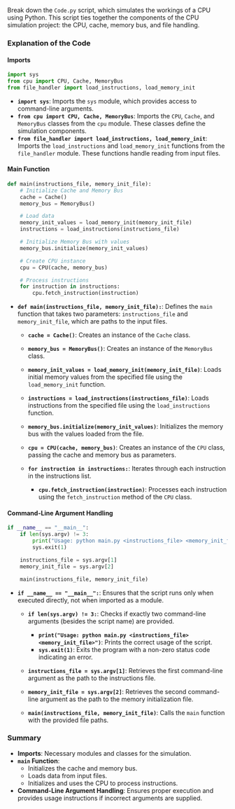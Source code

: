 Break down the `Code.py` script, which simulates the workings of a CPU using Python. This script ties together the components of the CPU simulation project: the CPU, cache, memory bus, and file handling.

### Explanation of the Code

#### Imports

```python
import sys
from cpu import CPU, Cache, MemoryBus
from file_handler import load_instructions, load_memory_init
```

- **`import sys`**: Imports the `sys` module, which provides access to command-line arguments.
- **`from cpu import CPU, Cache, MemoryBus`**: Imports the `CPU`, `Cache`, and `MemoryBus` classes from the `cpu` module. These classes define the simulation components.
- **`from file_handler import load_instructions, load_memory_init`**: Imports the `load_instructions` and `load_memory_init` functions from the `file_handler` module. These functions handle reading from input files.

#### Main Function

```python
def main(instructions_file, memory_init_file):
    # Initialize Cache and Memory Bus
    cache = Cache()
    memory_bus = MemoryBus()

    # Load data
    memory_init_values = load_memory_init(memory_init_file)
    instructions = load_instructions(instructions_file)

    # Initialize Memory Bus with values
    memory_bus.initialize(memory_init_values)

    # Create CPU instance
    cpu = CPU(cache, memory_bus)

    # Process instructions
    for instruction in instructions:
        cpu.fetch_instruction(instruction)
```

- **`def main(instructions_file, memory_init_file):`**: Defines the `main` function that takes two parameters: `instructions_file` and `memory_init_file`, which are paths to the input files.
  
  - **`cache = Cache()`**: Creates an instance of the `Cache` class.
  - **`memory_bus = MemoryBus()`**: Creates an instance of the `MemoryBus` class.

  - **`memory_init_values = load_memory_init(memory_init_file)`**: Loads initial memory values from the specified file using the `load_memory_init` function.
  - **`instructions = load_instructions(instructions_file)`**: Loads instructions from the specified file using the `load_instructions` function.

  - **`memory_bus.initialize(memory_init_values)`**: Initializes the memory bus with the values loaded from the file.
  
  - **`cpu = CPU(cache, memory_bus)`**: Creates an instance of the `CPU` class, passing the cache and memory bus as parameters.
  
  - **`for instruction in instructions:`**: Iterates through each instruction in the instructions list.
    - **`cpu.fetch_instruction(instruction)`**: Processes each instruction using the `fetch_instruction` method of the `CPU` class.

#### Command-Line Argument Handling

```python
if __name__ == "__main__":
    if len(sys.argv) != 3:
        print("Usage: python main.py <instructions_file> <memory_init_file>")
        sys.exit(1)

    instructions_file = sys.argv[1]
    memory_init_file = sys.argv[2]

    main(instructions_file, memory_init_file)
```

- **`if __name__ == "__main__":`**: Ensures that the script runs only when executed directly, not when imported as a module.
  
  - **`if len(sys.argv) != 3:`**: Checks if exactly two command-line arguments (besides the script name) are provided.
    - **`print("Usage: python main.py <instructions_file> <memory_init_file>")`**: Prints the correct usage of the script.
    - **`sys.exit(1)`**: Exits the program with a non-zero status code indicating an error.

  - **`instructions_file = sys.argv[1]`**: Retrieves the first command-line argument as the path to the instructions file.
  - **`memory_init_file = sys.argv[2]`**: Retrieves the second command-line argument as the path to the memory initialization file.

  - **`main(instructions_file, memory_init_file)`**: Calls the `main` function with the provided file paths.

### Summary

- **Imports**: Necessary modules and classes for the simulation.
- **`main` Function**:
  - Initializes the cache and memory bus.
  - Loads data from input files.
  - Initializes and uses the CPU to process instructions.
- **Command-Line Argument Handling**: Ensures proper execution and provides usage instructions if incorrect arguments are supplied.


